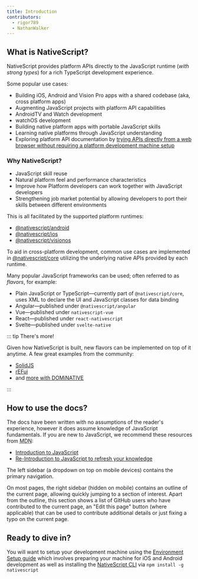 ```yaml
---
title: Introduction
contributors:
  - rigor789
  - NathanWalker
---
```


## What is NativeScript?

NativeScript provides platform APIs directly to the JavaScript runtime (_with strong types_) for a rich TypeScript development experience. 

Some popular use cases:

- Building iOS, Android and Vision Pro apps with a shared codebase (aka, cross platform apps)
- Augmenting JavaScript projects with platform API capabilities
- AndroidTV and Watch development
- watchOS development
- Building native platform apps with portable JavaScript skills
- Learning native platforms through JavaScript understanding
- Exploring platform API documentation by [trying APIs directly from a web browser without requiring a platform development machine setup](https://preview.nativescript.org/)

### Why NativeScript?

- JavaScript skill reuse
- Natural platform feel and performance characteristics
- Improve how Platform developers can work together with JavaScript developers 
- Strengthening job market potential by allowing developers to port their skills between different environments
 
This is all facilitated by the supported platform runtimes:

- [@nativescript/android](/guide/extending-classes-and-implementing-interfaces-android)
- [@nativescript/ios](/guide/extending-classes-and-conforming-to-protocols-ios)
- [@nativescript/visionos](/guide/visionos)

To aid in cross-platform development, common use cases are implemented in [@nativescript/core](/core) utilizing the underlying native APIs provided by each runtime.

Many popular JavaScript frameworks can be used; often referred to as _flavors_, for example:

- Plain JavaScript or TypeScript&mdash;currently part of `@nativescript/core`, uses XML to declare the UI and JavaScript classes for data binding
- Angular&mdash;published under `@nativescript/angular`
- Vue&mdash;published under `nativescript-vue`
- React&mdash;published under `react-nativescript`
- Svelte&mdash;published under `svelte-native`

::: tip There's more!

Given how NativeScript is built, new flavors can be implemented on top of it anytime. A few great examples from the community:

- [SolidJS](https://github.com/nativescript-community/solid-js)
- [rEFui](https://github.com/SudoMaker/rEFui#native)
- and [more with DOMiNATIVE](https://github.com/SudoMaker/dominative)

:::

## How to use the docs?

The docs have been written with no assumptions of the reader's experience, however it does assume knowledge of JavaScript fundamentals. If you are new to JavaScript, we recommend these resources from <abbr title="Mozilla Developer Network">MDN</abbr>:

- [Introduction to JavaScript](https://developer.mozilla.org/en-US/docs/Web/JavaScript)
- [Re-Introduction to JavaScript to refresh your knowledge](https://developer.mozilla.org/en-US/docs/Web/JavaScript/A_re-introduction_to_JavaScript)

The left sidebar (a dropdown on top on mobile devices) contains the primary navigation.

On most pages, the right sidebar (hidden on mobile) contains an outline of the current page, allowing quickly jumping to a section of interest. Apart from the outline, this section shows a list of GitHub users who have contributed to the current page, an "Edit this page" button (where applicable) that can be used to contribute additional details or just fixing a typo on the current page.

## Ready to dive in?

You will want to setup your development machine using the [Environment Setup guide](/setup/) which involves preparing your machine for iOS and Android development as well as installing the [NativeScript CLI](https://www.npmjs.com/package/nativescript) via `npm install -g nativescript`

<!-- TODO: provide alternative path via StackBlitz and tutorials -->
